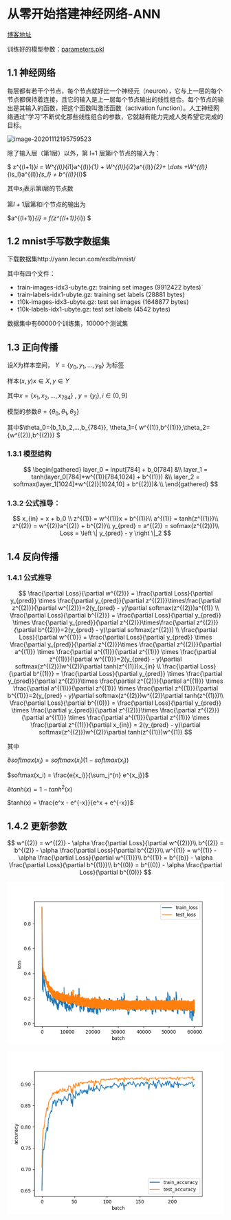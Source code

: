 
# 从零开始搭建神经网络-ANN

[博客地址](http://lovemefan.top/blog/2020/11/12/%E4%BB%8E%E9%9B%B6%E5%BC%80%E5%A7%8B%E7%A5%9E%E7%BB%8F%E7%BD%91%E7%BB%9C%E4%B8%80)

训练好的模型参数：[parameters.pkl](https://github.com/lovemefan/AIhomeworks/blob/master/data/mnist/parameters.pkl)


## 1.1 神经网络

​		每层都有若干个节点，每个节点就好比一个神经元（neuron），它与上一层的每个节点都保持着连接，且它的输入是上一层每个节点输出的线性组合。每个节点的输出是其输入的函数，把这个函数叫激活函数（activation function）。人工神经网络通过“学习”不断优化那些线性组合的参数，它就越有能力完成人类希望它完成的目标。

![image-20201112195759523](https://pan-lovemefan.oss-cn-shenzhen.aliyuncs.com/img/image-20201112195759523.png)

除了输入层（第1层）以外，第 l+1 层第i个节点的输入为：

$ z^{(l+1)}_i = W^{(l)}_{i1}a^{(l)}_{1} + W^{(l)}_{i2}a^{(l)}_{2}+ \dots +W^{(l)}_{is_l}a^{(l)}_{s_l} + b^{(l)}_{i}$ 

其中$s_l$表示第$l$层的节点数

第$l+1$层第和i个节点的输出为

$a^{(l+1)}_{i} = f(z^{(l+1)}_{i}) $



## 1.2 mnist手写数字数据集

下载数据集http://yann.lecun.com/exdb/mnist/

其中有四个文件：


* train-images-idx3-ubyte.gz: training set images (9912422 bytes)`
* train-labels-idx1-ubyte.gz: training set labels (28881 bytes)
* t10k-images-idx3-ubyte.gz:  test set images (1648877 bytes)
* t10k-labels-idx1-ubyte.gz:  test set labels (4542 bytes)


数据集中有60000个训练集，10000个测试集



## 1.3 正向传播

设$X$为样本空间， $Y=\{y_0, y_1 ,...,y_9 \}$ 为标签

样本$(x,y) x\in X ,y \in Y$

其中$x=\{ x_1,x_2,...,x_{784}\}$ , $y=\{y_i \},i \in (0,9]$

模型的参数$\theta = \{ \theta_0,\theta_1,\theta_2 \}$

其中$\theta_0=\{b_1,b_2,...,b_{784}\}, \theta_1=\{ w^{(1)},b^{(1)}\},\theta_2=\{w^{(2)},b^{(2)}\} $



### 1.3.1 模型结构

$$
\begin{gathered}
layer_0 = input[784] + b_0[784] &\\
layer_1 = tanh(layer_0[784]*w^{(1)}[784,1024] + b^{(1)}) &\\
layer_2 = softmax(layer_1[1024]*w^{(2)}[1024,10] + b^{(2)})& \\
\end{gathered}
$$

### 1.3.2 公式推导：

$$
x_{in} = x + b_0 \\
z^{(1)} = w^{(1)}x + b^{(1)}\\
a^{(1)} = tanh(z^{(1)})\\
z^{(2)} = w^{(2)}a^{(2)} + b^{(2)}\\
y_{pred} = a^{(2)} = sofmax(z^{(2)})\\
Loss = \left \| y_{pred} - y  \right \|_2
$$



## 1.4 反向传播

### 1.4.1 公式推导

$$
\frac{\partial Loss}{\partial w^{(2)}} = \frac{\partial Loss}{\partial y_{pred}} \times \frac{\partial y_{pred}}{\partial z^{(2)}}\times\frac{\partial z^{(2)}}{\partial w^{(2)}}=2(y_{pred} - y)\partial softmax(z^{(2)})a^{(1)} \\
\frac{\partial Loss}{\partial b^{(2)}} = \frac{\partial Loss}{\partial y_{pred}} \times \frac{\partial y_{pred}}{\partial z^{(2)}}\times\frac{\partial z^{(2)}}{\partial b^{(2)}}=2(y_{pred} - y)\partial softmax(z^{(2)}) \\
\frac{\partial Loss}{\partial w^{(1)}} = \frac{\partial Loss}{\partial y_{pred}} \times \frac{\partial y_{pred}}{\partial z^{(2)}}\times \frac{\partial z^{(2)}}{\partial a^{(1)}} \times  \frac{\partial a^{(1)}}{\partial z^{(1)}} \times  \frac{\partial z^{(1)}}{\partial w^{(1)}}=2(y_{pred} - y)\partial softmax(z^{(2)})w^{(2)}\partial tanh(z^{(1)})x_{in} \\
\frac{\partial Loss}{\partial b^{(1)}} = \frac{\partial Loss}{\partial y_{pred}} \times \frac{\partial y_{pred}}{\partial z^{(2)}}\times \frac{\partial z^{(2)}}{\partial a^{(1)}} \times  \frac{\partial a^{(1)}}{\partial z^{(1)}} \times  \frac{\partial z^{(1)}}{\partial b^{(1)}}=2(y_{pred} - y)\partial softmax(z^{(2)})w^{(2)}\partial tanh(z^{(1)})\\
\frac{\partial Loss}{\partial b^{(0)}} = \frac{\partial Loss}{\partial y_{pred}} \times \frac{\partial y_{pred}}{\partial z^{(2)}}\times \frac{\partial z^{(2)}}{\partial a^{(1)}} \times  \frac{\partial a^{(1)}}{\partial z^{(1)}} \times  \frac{\partial z^{(1)}}{\partial x_{in}} = 2(y_{pred} - y)\partial softmax(z^{(2)})w^{(2)}\partial tanh(z^{(1)})w^{(1)}
$$

其中

$\partial softmax(x_i)= softmax(x_i)(1-softmax(x_i))$

$softmax(x_i) = \frac{e{x_i}}{\sum_j^{n} e^{x_j}}$

$\partial tanh(x)= 1 - tanh^2(x)$

$tanh(x) = \frac{e^x - e^{-x}}{e^x + e^{-x}}$

## 1.4.2 更新参数

$$
w^{(2)} = w^{(2)} - \alpha \frac{\partial Loss}{\partial w^{(2)}}\\
b^{(2)} = b^{(2)} - \alpha \frac{\partial Loss}{\partial b^{(2)}}\\
w^{(1)} = w^{(1)} - \alpha \frac{\partial Loss}{\partial w^{(1)}}\\
b^{(1)} = b^{(b)} - \alpha \frac{\partial Loss}{\partial b^{(1)}}\\
b^{(0)} = b^{(0)} - \alpha \frac{\partial Loss}{\partial b^{(0)}}
$$



![loss](https://raw.githubusercontent.com/lovemefan/AIhomeworks/master/week07/loss.png)

![accuracy](https://github.com/lovemefan/AIhomeworks/raw/master/week07/accuracy.png)